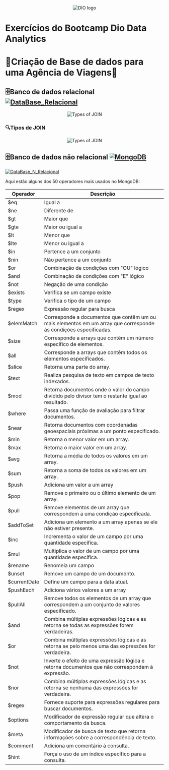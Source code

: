 <p align="center">
  <img src="https://github.com/EvelynLopesSS/Bootcamp_Dio_Data_Analytics/assets/113462824/ac7ec465-f29d-407a-88af-9f1c9c1086c3" alt="DIO logo">
</p>

# Exercícios do Bootcamp Dio Data Analytics

# 🛫Criação de Base de dados para uma Agência de Viagens🛫

## 🗄️Banco de dados relacional [![DataBase_Relacional](https://img.shields.io/badge/Database-Files-blue.svg)](https://github.com/EvelynLopesSS/Bootcamp_Dio_Data_Analytics/tree/main/DataBase_Relacional)

<p align="center">
  <img src="https://github.com/EvelynLopesSS/Bootcamp_Dio_Data_Analytics/assets/113462824/4beb634f-b055-4d22-8868-f093aaed7c89" alt="Types of JOIN">
</p>


### 🔍Tipos de JOIN

<p align="center">
  <img src="https://github.com/EvelynLopesSS/Bootcamp_Dio_Data_Analytics/assets/113462824/24c7e803-2a70-4430-9474-98041ad23d74" alt="Types of JOIN">
</p>

## 🗄️Banco de dados não relacional [![MongoDB](https://img.shields.io/badge/Database-MongoDB-green.svg)](https://www.mongodb.com/)

 [![DataBase_N_Relacional](https://img.shields.io/badge/Database-Files-blue.svg)](https://github.com/EvelynLopesSS/Bootcamp_Dio_Data_Analytics/tree/main/DataBase_N_Relacional)

Aqui estão alguns dos 50 operadores mais usados no MongoDB:

| Operador   | Descrição                                |
|------------|------------------------------------------|
| $eq        | Igual a                                  |
| $ne        | Diferente de                             |
| $gt        | Maior que                                |
| $gte       | Maior ou igual a                         |
| $lt        | Menor que                                |
| $lte       | Menor ou igual a                         |
| $in        | Pertence a um conjunto                   |
| $nin       | Não pertence a um conjunto               |
| $or        | Combinação de condições com "OU" lógico  |
| $and       | Combinação de condições com "E" lógico   |
| $not       | Negação de uma condição                  |
| $exists    | Verifica se um campo existe              |
| $type      | Verifica o tipo de um campo              |
| $regex     | Expressão regular para busca             |
| $elemMatch | Corresponde a documentos que contêm um ou mais elementos em um array que corresponde às condições especificadas. |
| $size      | Corresponde a arrays que contêm um número específico de elementos. |
| $all       | Corresponde a arrays que contêm todos os elementos especificados. |
| $slice     | Retorna uma parte do array.              |
| $text      | Realiza pesquisa de texto em campos de texto indexados. |
| $mod       | Retorna documentos onde o valor do campo dividido pelo divisor tem o restante igual ao resultado. |
| $where     | Passa uma função de avaliação para filtrar documentos. |
| $near      | Retorna documentos com coordenadas geoespaciais próximas a um ponto especificado. |
| $min       | Retorna o menor valor em um array.       |
| $max       | Retorna o maior valor em um array.       |
| $avg       | Retorna a média de todos os valores em um array. |
| $sum       | Retorna a soma de todos os valores em um array. |
| $push      | Adiciona um valor a um array             |
| $pop       | Remove o primeiro ou o último elemento de um array. |
| $pull      | Remove elementos de um array que correspondem a uma condição especificada. |
| $addToSet  | Adiciona um elemento a um array apenas se ele não estiver presente. |
| $inc       | Incrementa o valor de um campo por uma quantidade específica. |
| $mul       | Multiplica o valor de um campo por uma quantidade específica. |
| $rename    | Renomeia um campo                        |
| $unset     | Remove um campo de um documento.         |
| $currentDate | Define um campo para a data atual.      |
| $pushEach  | Adiciona vários valores a um array       |
| $pullAll   | Remove todos os elementos de um array que correspondem a um conjunto de valores especificado. |
| $and       | Combina múltiplas expressões lógicas e as retorna se todas as expressões forem verdadeiras. |
| $or        | Combina múltiplas expressões lógicas e as retorna se pelo menos uma das expressões for verdadeira. |
| $not       | Inverte o efeito de uma expressão lógica e retorna documentos que não correspondem à expressão. |
| $nor       | Combina múltiplas expressões lógicas e as retorna se nenhuma das expressões for verdadeira. |
| $regex     | Fornece suporte para expressões regulares para buscar documentos. |
| $options   | Modificador de expressão regular que altera o comportamento da busca. |
| $meta      | Modificador de busca de texto que retorna informações sobre a correspondência de texto. |
| $comment   | Adiciona um comentário à consulta.       |
| $hint      | Força o uso de um índice específico para a consulta. |
